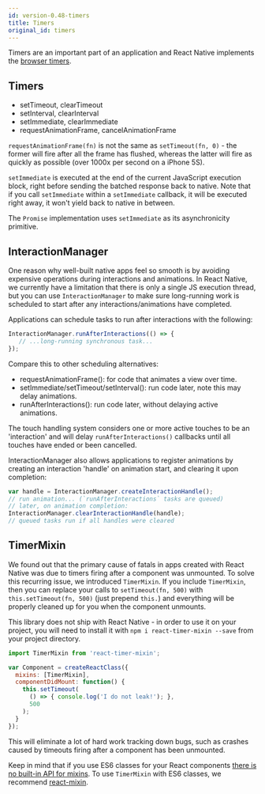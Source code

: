 ```yaml
---
id: version-0.48-timers
title: Timers
original_id: timers
---
```


Timers are an important part of an application and React Native implements the [browser timers](https://developer.mozilla.org/en-US/Add-ons/Code_snippets/Timers).

## Timers

- setTimeout, clearTimeout
- setInterval, clearInterval
- setImmediate, clearImmediate
- requestAnimationFrame, cancelAnimationFrame

`requestAnimationFrame(fn)` is not the same as `setTimeout(fn, 0)` - the former will fire after all the frame has flushed, whereas the latter will fire as quickly as possible (over 1000x per second on a iPhone 5S).

`setImmediate` is executed at the end of the current JavaScript execution block, right before sending the batched response back to native. Note that if you call `setImmediate` within a `setImmediate` callback, it will be executed right away, it won't yield back to native in between.

The `Promise` implementation uses `setImmediate` as its asynchronicity primitive.


## InteractionManager

One reason why well-built native apps feel so smooth is by avoiding expensive operations during interactions and animations. In React Native, we currently have a limitation that there is only a single JS execution thread, but you can use `InteractionManager` to make sure long-running work is scheduled to start after any interactions/animations have completed.

Applications can schedule tasks to run after interactions with the following:

```javascript
InteractionManager.runAfterInteractions(() => {
   // ...long-running synchronous task...
});
```

Compare this to other scheduling alternatives:

- requestAnimationFrame(): for code that animates a view over time.
- setImmediate/setTimeout/setInterval(): run code later, note this may delay animations.
- runAfterInteractions(): run code later, without delaying active animations.

The touch handling system considers one or more active touches to be an 'interaction' and will delay `runAfterInteractions()` callbacks until all touches have ended or been cancelled.

InteractionManager also allows applications to register animations by creating an interaction 'handle' on animation start, and clearing it upon completion:

```javascript
var handle = InteractionManager.createInteractionHandle();
// run animation... (`runAfterInteractions` tasks are queued)
// later, on animation completion:
InteractionManager.clearInteractionHandle(handle);
// queued tasks run if all handles were cleared
```


## TimerMixin

We found out that the primary cause of fatals in apps created with React Native was due to timers firing after a component was unmounted. To solve this recurring issue, we introduced `TimerMixin`. If you include `TimerMixin`, then you can replace your calls to `setTimeout(fn, 500)` with `this.setTimeout(fn, 500)` (just prepend `this.`) and everything will be properly cleaned up for you when the component unmounts.

This library does not ship with React Native - in order to use it on your project, you will need to install it with `npm i react-timer-mixin --save` from your project directory.

```javascript
import TimerMixin from 'react-timer-mixin';

var Component = createReactClass({
  mixins: [TimerMixin],
  componentDidMount: function() {
    this.setTimeout(
      () => { console.log('I do not leak!'); },
      500
    );
  }
});
```

This will eliminate a lot of hard work tracking down bugs, such as crashes caused by timeouts firing after a component has been unmounted.

Keep in mind that if you use ES6 classes for your React components [there is no built-in API for mixins](https://facebook.github.io/react/blog/2015/01/27/react-v0.13.0-beta-1.html#mixins). To use `TimerMixin` with ES6 classes, we recommend [react-mixin](https://github.com/brigand/react-mixin).
